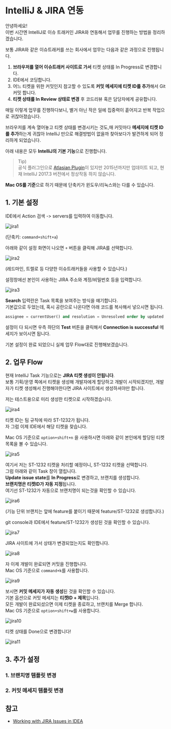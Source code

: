 # IntelliJ & JIRA 연동

안녕하세요!  
이번 시간엔 IntelliJ로 이슈 트래커인 JIRA와 연동해서 업무를 진행하는 방법을 정리하겠습니다.  
  
보통 JIRA와 같은 이슈트래커를 쓰는 회사에서 업무는 다음과 같은 과정으로 진행됩니다.

1. **브라우저를 열어 이슈트래커 사이트로 가서** 티켓 상태를 In Progress로 변경합니다.
2. IDE에서 코딩합니다.
3. 어느 티켓을 위한 커밋인지 참고할 수 있도록 **커밋 메세지에 티켓 ID를 추가**해서 Git 커밋 합니다.
4. **티켓 상태를 In Review 상태로 변경** 후 코드리뷰 혹은 담당자에게 공유합니다.

매일 이렇게 업무를 진행하다보니, 별거 아닌 작은 일에 집중력이 흩어지고 반복 작업으로 귀찮아졌습니다.  
  
브라우저를 계속 열어놓고 티켓 상태를 변경시키는 것도,매 커밋마다 **메세지에 티켓 ID를 추가**하는게 귀찮아 IntelliJ 만으로 해결방법이 없을까 찾아보다가 발견하게 되어 정리하게 되었습니다.  
  
아래 내용은 모두 **IntelliJ의 기본 기능**으로 진행합니다.  

> Tip)  
공식 플러그인으로 [Atlasian Plugin](https://plugins.jetbrains.com/plugin/2190-atlassian-connector-for-intellij-ide)이 있지만 2015년까지만 업데이트 되고, 현재 IntelliJ 2017.3 버전에서 정상작동 하지 않습니다.  

**Mac OS를 기준**으로 하기 때문에 단축키가 윈도우/리눅스와는 다를 수 있습니다.

## 1. 기본 설정

IDE에서 Action 검색 -> servers를 입력하여 이동합니다.

![jira1](../../images/jira1.png)

(단축키: ```command+shift+a```)  
  
아래와 같이 설정 화면이 나오면 ```+``` 버튼을 클릭해 JIRA를 선택합니다.

![jira2](../../images/jira2.png)

(레드마인, 트렐로 등 다양한 이슈트래커들을 사용할 수 있습니다.)  
  
설정창에선 본인이 사용하는 JIRA 주소와 계정/비밀번호 등을 입력합니다.

![jira3](../../images/jira3.png)

**Search** 입력란은 Task 목록을 보여주는 방식을 얘기합니다.  
기본값으로 두었는데, 혹시 공란으로 나온다면 아래 코드를 복사해서 넣으시면 됩니다.

```sql
assignee = currentUser() and resolution = Unresolved order by updated
```

설정이 다 되시면 우측 하단의 **Test** 버튼을 클릭해서 **Connection is successful** 메세지가 보이시면 됩니다.  
  

기본 설정이 완료 되었으니 실제 업무 Flow대로 진행해보겠습니다.

## 2. 업무 Flow

현재 IntelliJ Task 기능으로는 **JIRA 티켓 생성이 안됩니다**.  
보통 기획/운영 쪽에서 티켓을 생성해 개발자에게 할당하고 개발이 시작되겠지만, 개발자가 티켓 생성해서 진행해야한다면 JIRA 사이트에서 생성하셔야만 합니다.  
  
저는 테스트용으로 미리 생성한 티켓으로 시작하겠습니다.

![jira4](../../images/jira4.png)

티켓 ID는 팀 규칙에 따라 ST-1232가 됩니다.  
자 그럼 이제 IDE에서 해당 티켓을 찾습니다.  
  
Mac OS 기준으로 ```option+shift+n``` 을 사용하시면 아래와 같이 본인에게 할당된 티켓 목록을 볼 수 있습니다.

![jira5](../../images/jira5.png)

여기서 저는 ST-1232 티켓을 처리할 예정이니, ST-1232 티켓을 선택합니다.  
그럼 아래와 같이 Task 창이 열립니다.  
**Update issue state**를 **In Progress**로 변경하고, 브랜치를 생성합니다.  
**브랜치명은 티켓ID가 자동 지정**됩니다.  
여기선 ST-1232가 자동으로 브랜치명이 되는것을 확인할 수 있습니다.

![jira6](../../images/jira6.png)

(기능 단위 브랜치는 앞에 feature를 붙이기 때문에 feature/ST-1232로 생성합니다.)  
  
git console과 IDE에서 feature/ST-1232가 생성된 것을 확인할 수 있습니다.

![jira7](../../images/jira7.png)

JIRA 사이트에 가서 상태가 변경되었는지도 확인합니다.

![jira8](../../images/jira8.png)

자 이제 개발이 완료되면 커밋을 진행합니다.  
Mac OS 기준으로 ```command+k```를 사용합니다.

![jira9](../../images/jira9.png)

보시면 **커밋 메세지가 자동 생성**된 것을 확인할 수 있습니다.  
기본 옵션으로 커밋 메세지는 **티켓ID + 제목**입니다.  
모든 개발이 완료되셨으면 이제 티켓을 종료하고, 브랜치를 Merge 합니다.  
Mac OS 기준으로 ```option+shift+w```를 사용합니다.

![jira10](../../images/jira10.png)

티켓 상태를 Done으로 변경합니다!

![jira11](../../images/jira11.png)


## 3. 추가 설정

### 1. 브랜치명 템플릿 변경

### 2. 커밋 메세지 템플릿 변경



## 참고

* [Working with JIRA Issues in IDEA](https://www.jetbrains.com/help/idea/managing-tasks-and-contexts.html#issue_tracker_integration)